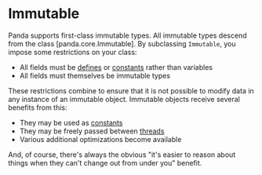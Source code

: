 Immutable
=========

Panda supports first-class immutable types. All immutable types descend from the class
[panda.core.Immutable]. By subclassing `Immutable`, you impose some restrictions on your class:

* All fields must be [defines](defines.html) or [constants](varsAndConstants.html#constants) rather
  than variables
* All fields must themselves be immutable types

These restrictions combine to ensure that it is not possible to modify data in any instance of an
immutable object. Immutable objects receive several benefits from this:

* They may be used as [constants](constants.html)
* They may be freely passed between [threads](threads.html)
* Various additional optimizations become available

And, of course, there's always the obvious "it's easier to reason about things when they can't
change out from under you" benefit.